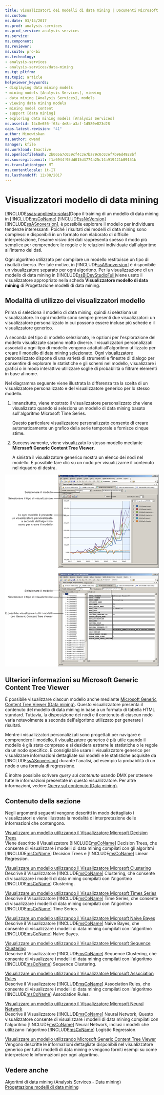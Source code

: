 ```yaml
---
title: Visualizzatori dei modelli di data mining | Documenti Microsoft
ms.custom: 
ms.date: 03/14/2017
ms.prod: analysis-services
ms.prod_service: analysis-services
ms.service: 
ms.component: 
ms.reviewer: 
ms.suite: pro-bi
ms.technology:
- analysis-services
- analysis-services/data-mining
ms.tgt_pltfrm: 
ms.topic: article
helpviewer_keywords:
- displaying data mining models
- mining models [Analysis Services], viewing
- data mining [Analysis Services], models
- viewing data mining models
- mining model content
- support [data mining]
- exploring data mining models [Analysis Services]
ms.assetid: 14c8e656-f63c-4e8a-a3af-1d580e823d28
caps.latest.revision: "41"
author: Minewiskan
ms.author: owend
manager: kfile
ms.workload: Inactive
ms.openlocfilehash: 2b065a7c059cf4c3e7ba79c0c03ef7b96d4928bf
ms.sourcegitcommit: f1a6944f95dd015d3774a25c14a919421b09151b
ms.translationtype: MT
ms.contentlocale: it-IT
ms.lasthandoff: 12/08/2017
---
```

# <a name="data-mining-model-viewers"></a>Visualizzatori modello di data mining
[!INCLUDE[ssas-appliesto-sqlas](../../includes/ssas-appliesto-sqlas.md)]Dopo il training di un modello di data mining in [!INCLUDE[msCoName](../../includes/msconame-md.md)] [!INCLUDE[ssNoVersion](../../includes/ssnoversion-md.md)] [!INCLUDE[ssASnoversion](../../includes/ssasnoversion-md.md)], è possibile esplorare il modello per individuare tendenze interessanti. Poiché i risultati dei modelli di data mining sono complessi e disponibili in un formato non elaborato di difficile interpretazione, l'esame visivo dei dati rappresenta spesso il modo più semplice per comprendere le regole e le relazioni individuate dall'algoritmo all'interno dei dati.  
  
 Ogni algoritmo utilizzato per compilare un modello restituisce un tipo di risultati diverso. Per tale motivo, in [!INCLUDE[ssASnoversion](../../includes/ssasnoversion-md.md)] è disponibile un visualizzatore separato per ogni algoritmo. Per la visualizzazione di un modello di data mining in [!INCLUDE[ssBIDevStudioFull](../../includes/ssbidevstudiofull-md.md)]viene usato il visualizzatore appropriato nella scheda **Visualizzatore modello di data mining** di Progettazione modelli di data mining.  
  
## <a name="how-to-use-the-model-viewers"></a>Modalità di utilizzo dei visualizzatori modello  
 Prima si seleziona il modello di data mining, quindi si seleziona un visualizzatore. In ogni modello sono sempre presenti due visualizzatori: un visualizzatore personalizzato in cui possono essere incluse più schede e il visualizzatore generico.  
  
 A seconda del tipo di modello selezionato, le opzioni per l'esplorazione del modello visualizzate saranno molto diverse. I visualizzatori personalizzati associati a ogni tipo di modello vengono adattati all'algoritmo utilizzato per creare il modello di data mining selezionato. Ogni visualizzatore personalizzato dispone di una varietà di strumenti e finestre di dialogo per consentire di esplorare le statistiche e gli schemi nel modello, visualizzare i grafici o in modo interattivo utilizzare soglie di probabilità o filtrare elementi in base al nome.  
  
 Nel diagramma seguente viene illustrata la differenza tra la scelta di un visualizzatore personalizzato e del visualizzatore generico per lo stesso modello.  
  
1.  Innanzitutto, viene mostrato il visualizzatore personalizzato che viene visualizzato quando si seleziona un modello di data mining basato sull'algoritmo Microsoft Time Series.  
  
     Questo particolare visualizzatore personalizzato consente di creare automaticamente un grafico della serie temporale e fornisce cinque stime.  
  
2.  Successivamente, viene visualizzato lo stesso modello mediante **Microsoft Generic Content Tree Viewer**.  
  
     A sinistra il visualizzatore generico mostra un elenco dei nodi nel modello. È possibile fare clic su un nodo per visualizzarne il contenuto nel riquadro di destra.  
  
 ![Panoramica di progettazione di modelli di data mining](../../analysis-services/data-mining/media/generic-mining-model-tab1.gif "Cenni preliminari su progettazione modello di data mining")  
  
## <a name="more-about-the-microsoft-generic-content-tree-viewer"></a>Ulteriori informazioni su Microsoft Generic Content Tree Viewer  
 È possibile visualizzare ciascun modello anche mediante [Microsoft Generic Content Tree Viewer &#40;Data mining&#41;](http://msdn.microsoft.com/library/751b4393-f6fd-48c1-bcef-bdca589ce34c). Questo visualizzatore presenta il contenuto del modello di data mining in base a un formato di tabella HTML standard. Tuttavia, la disposizione dei nodi e il contenuto di ciascun nodo varia notevolmente a seconda dell'algoritmo utilizzato per generare i risultati.  
  
 Mentre i visualizzatori personalizzati sono progettati per navigare e comprendere il modello, il visualizzatore generico è più utile quando il modello è già stato compreso e si desidera estrarre le statistiche o le regole da un nodo specifico. È consigliabile usare il visualizzatore generico per visualizzare informazioni dettagliate sui modelli e le statistiche acquisite da [!INCLUDE[ssASnoversion](../../includes/ssasnoversion-md.md)] durante l'analisi, ad esempio la probabilità di un nodo o una formula di regressione.  
  
 È inoltre possibile scrivere *query sul contenuto* usando DMX per ottenere tutte le informazioni presentate in questo visualizzatore. Per altre informazioni, vedere [Query sul contenuto &#40;Data mining&#41;](../../analysis-services/data-mining/content-queries-data-mining.md).  
  
## <a name="in-this-section"></a>Contenuto della sezione  
 Negli argomenti seguenti vengono descritti in modo dettagliato i visualizzatori e viene illustrata la modalità di interpretazione delle informazioni che contengono.  
  
 [Visualizzare un modello utilizzando il Visualizzatore Microsoft Decision Trees](../../analysis-services/data-mining/browse-a-model-using-the-microsoft-tree-viewer.md)  
 Viene descritto il Visualizzatore [!INCLUDE[msCoName](../../includes/msconame-md.md)] Decision Trees, che consente di visualizzare i modelli di data mining compilati con gli algoritmi [!INCLUDE[msCoName](../../includes/msconame-md.md)] Decision Trees e [!INCLUDE[msCoName](../../includes/msconame-md.md)] Linear Regression.  
  
 [Visualizzare un modello utilizzando il Visualizzatore Microsoft Clustering](../../analysis-services/data-mining/browse-a-model-using-the-microsoft-cluster-viewer.md)  
 Descrive il Visualizzatore [!INCLUDE[msCoName](../../includes/msconame-md.md)] Clustering, che consente di visualizzare i modelli di data mining compilati con l'algoritmo [!INCLUDE[msCoName](../../includes/msconame-md.md)] Clustering.  
  
 [Visualizzare un modello utilizzando il Visualizzatore Microsoft Times Series](../../analysis-services/data-mining/browse-a-model-using-the-microsoft-time-series-viewer.md)  
 Descrive il Visualizzatore [!INCLUDE[msCoName](../../includes/msconame-md.md)] Time Series, che consente di visualizzare i modelli di data mining compilati con l'algoritmo [!INCLUDE[msCoName](../../includes/msconame-md.md)] Time Series.  
  
 [Visualizzare un modello utilizzando il Visualizzatore Microsoft Naive Bayes](../../analysis-services/data-mining/browse-a-model-using-the-microsoft-naive-bayes-viewer.md)  
 Descrive il Visualizzatore [!INCLUDE[msCoName](../../includes/msconame-md.md)] Naive Bayes, che consente di visualizzare i modelli di data mining compilati con l'algoritmo [!INCLUDE[msCoName](../../includes/msconame-md.md)] Naive Bayes.  
  
 [Visualizzare un modello utilizzando il Visualizzatore Microsoft Sequence Clustering](../../analysis-services/data-mining/browse-a-model-using-the-microsoft-sequence-cluster-viewer.md)  
 Descrive il Visualizzatore [!INCLUDE[msCoName](../../includes/msconame-md.md)] Sequence Clustering, che consente di visualizzare i modelli di data mining compilati con l'algoritmo [!INCLUDE[msCoName](../../includes/msconame-md.md)] Sequence Clustering.  
  
 [Visualizzare un modello utilizzando il Visualizzatore Microsoft Association Rules](../../analysis-services/data-mining/browse-a-model-using-the-microsoft-association-rules-viewer.md)  
 Descrive il Visualizzatore [!INCLUDE[msCoName](../../includes/msconame-md.md)] Association Rules, che consente di visualizzare i modelli di data mining compilati con l'algoritmo [!INCLUDE[msCoName](../../includes/msconame-md.md)] Association Rules.  
  
 [Visualizzare un modello utilizzando il Visualizzatore Microsoft Neural Network](../../analysis-services/data-mining/browse-a-model-using-the-microsoft-neural-network-viewer.md)  
 Descrive il Visualizzatore [!INCLUDE[msCoName](../../includes/msconame-md.md)] Neural Network, Questo visualizzatore consente di visualizzare i modelli di data mining compilati con l'algoritmo [!INCLUDE[msCoName](../../includes/msconame-md.md)] Neural Network, inclusi i modelli che utilizzano l'algoritmo [!INCLUDE[msCoName](../../includes/msconame-md.md)] Logistic Regression.  
  
 [Visualizzare un modello utilizzando Microsoft Generic Content Tree Viewer](../../analysis-services/data-mining/browse-a-model-using-the-microsoft-generic-content-tree-viewer.md)  
 Vengono descritte le informazioni dettagliate disponibili nel visualizzatore generico per tutti i modelli di data mining e vengono forniti esempi su come interpretare le informazioni per ogni algoritmo.  
  
## <a name="see-also"></a>Vedere anche  
 [Algoritmi di data mining &#40;Analysis Services - Data mining&#41;](../../analysis-services/data-mining/data-mining-algorithms-analysis-services-data-mining.md)   
 [Progettazione modelli di data mining](../../analysis-services/data-mining/data-mining-designer.md)  
  
  
